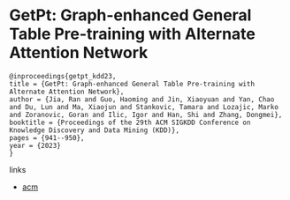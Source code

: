# GetPt: Graph-enhanced General Table Pre-training with Alternate Attention Network

```
@inproceedings{getpt_kdd23,
title = {GetPt: Graph-enhanced General Table Pre-training with Alternate Attention Network},
author = {Jia, Ran and Guo, Haoming and Jin, Xiaoyuan and Yan, Chao and Du, Lun and Ma, Xiaojun and Stankovic, Tamara and Lozajic, Marko and Zoranovic, Goran and Ilic, Igor and Han, Shi and Zhang, Dongmei},
booktitle = {Proceedings of the 29th ACM SIGKDD Conference on Knowledge Discovery and Data Mining (KDD)},
pages = {941--950},
year = {2023}
}
```

links
- [acm](https://dl.acm.org/doi/10.1145/3580305.3599366)
